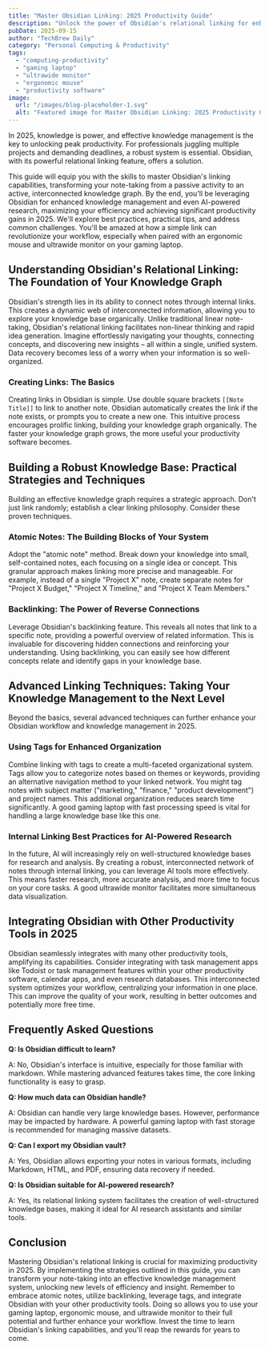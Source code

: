 ```yaml
---
title: "Master Obsidian Linking: 2025 Productivity Guide"
description: "Unlock the power of Obsidian's relational linking for enhanced knowledge management & AI-powered research in 2025.  Boost your productivity with this complete guide! Read now."
pubDate: 2025-09-15
author: "TechBrew Daily"
category: "Personal Computing & Productivity"
tags:
  - "computing-productivity"
  - "gaming laptop"
  - "ultrawide monitor"
  - "ergonomic mouse"
  - "productivity software"
image:
  url: "/images/blog-placeholder-1.svg"
  alt: "Featured image for Master Obsidian Linking: 2025 Productivity Guide"
---
```


In 2025, knowledge is power, and effective knowledge management is the key to unlocking peak productivity.  For professionals juggling multiple projects and demanding deadlines, a robust system is essential.  Obsidian, with its powerful relational linking feature, offers a solution.


This guide will equip you with the skills to master Obsidian's linking capabilities, transforming your note-taking from a passive activity to an active, interconnected knowledge graph.  By the end, you'll be leveraging Obsidian for enhanced knowledge management and even AI-powered research, maximizing your efficiency and achieving significant productivity gains in 2025.  We'll explore best practices, practical tips, and address common challenges. You'll be amazed at how a simple link can revolutionize your workflow, especially when paired with an ergonomic mouse and ultrawide monitor on your gaming laptop.


## Understanding Obsidian's Relational Linking: The Foundation of Your Knowledge Graph

Obsidian's strength lies in its ability to connect notes through internal links.  This creates a dynamic web of interconnected information, allowing you to explore your knowledge base organically. Unlike traditional linear note-taking, Obsidian's relational linking facilitates non-linear thinking and rapid idea generation.  Imagine effortlessly navigating your thoughts, connecting concepts, and discovering new insights – all within a single, unified system. Data recovery becomes less of a worry when your information is so well-organized.

###  Creating Links: The Basics

Creating links in Obsidian is simple.  Use double square brackets `[[Note Title]]` to link to another note. Obsidian automatically creates the link if the note exists, or prompts you to create a new one.  This intuitive process encourages prolific linking, building your knowledge graph organically. The faster your knowledge graph grows, the more useful your productivity software becomes.


## Building a Robust Knowledge Base: Practical Strategies and Techniques

Building an effective knowledge graph requires a strategic approach.  Don't just link randomly; establish a clear linking philosophy.  Consider these proven techniques.


###  Atomic Notes: The Building Blocks of Your System

Adopt the "atomic note" method.  Break down your knowledge into small, self-contained notes, each focusing on a single idea or concept.  This granular approach makes linking more precise and manageable. For example, instead of a single "Project X" note, create separate notes for "Project X Budget," "Project X Timeline," and "Project X Team Members."


###  Backlinking: The Power of Reverse Connections

Leverage Obsidian's backlinking feature.  This reveals all notes that link to a specific note, providing a powerful overview of related information.  This is invaluable for discovering hidden connections and reinforcing your understanding.  Using backlinking, you can easily see how different concepts relate and identify gaps in your knowledge base.


## Advanced Linking Techniques: Taking Your Knowledge Management to the Next Level

Beyond the basics, several advanced techniques can further enhance your Obsidian workflow and knowledge management in 2025.


###  Using Tags for Enhanced Organization

Combine linking with tags to create a multi-faceted organizational system.  Tags allow you to categorize notes based on themes or keywords, providing an alternative navigation method to your linked network. You might tag notes with subject matter ("marketing," "finance," "product development") and project names. This additional organization reduces search time significantly.  A good gaming laptop with fast processing speed is vital for handling a large knowledge base like this one.


###  Internal Linking Best Practices for AI-Powered Research

In the future, AI will increasingly rely on well-structured knowledge bases for research and analysis. By creating a robust, interconnected network of notes through internal linking, you can leverage AI tools more effectively.  This means faster research, more accurate analysis, and more time to focus on your core tasks. A good ultrawide monitor facilitates more simultaneous data visualization.


## Integrating Obsidian with Other Productivity Tools in 2025

Obsidian seamlessly integrates with many other productivity tools, amplifying its capabilities.  Consider integrating with task management apps like Todoist or task management features within your other productivity software, calendar apps, and even research databases. This interconnected system optimizes your workflow, centralizing your information in one place.  This can improve the quality of your work, resulting in better outcomes and potentially more free time.


## Frequently Asked Questions

**Q: Is Obsidian difficult to learn?**

A: No, Obsidian's interface is intuitive, especially for those familiar with markdown. While mastering advanced features takes time, the core linking functionality is easy to grasp.


**Q: How much data can Obsidian handle?**

A: Obsidian can handle very large knowledge bases. However, performance may be impacted by hardware. A powerful gaming laptop with fast storage is recommended for managing massive datasets.


**Q:  Can I export my Obsidian vault?**

A: Yes, Obsidian allows exporting your notes in various formats, including Markdown, HTML, and PDF, ensuring data recovery if needed.


**Q: Is Obsidian suitable for AI-powered research?**

A: Yes, its relational linking system facilitates the creation of well-structured knowledge bases, making it ideal for AI research assistants and similar tools.


## Conclusion

Mastering Obsidian's relational linking is crucial for maximizing productivity in 2025. By implementing the strategies outlined in this guide, you can transform your note-taking into an effective knowledge management system, unlocking new levels of efficiency and insight.  Remember to embrace atomic notes, utilize backlinking, leverage tags, and integrate Obsidian with your other productivity tools.  Doing so allows you to use your gaming laptop, ergonomic mouse, and ultrawide monitor to their full potential and further enhance your workflow.  Invest the time to learn Obsidian's linking capabilities, and you'll reap the rewards for years to come.